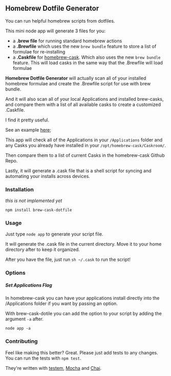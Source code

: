 ## Homebrew Dotfile Generator

You can run helpful homebrew scripts from dotfiles.

This mini node app will generate 3 files for you:

- a **.brew file** for running standard homebrew actions
- a **.Brewfile** which uses the new `brew bundle` feature to store a list
of formulae for re-installing
- a **.Caskfile** for [homebrew-cask](https://github.com/phinze/homebrew-cask).  Which also uses the new `brew bundle` feature.  This will load casks in the same way that the .Brewfile will load formulae

**Homebrew Dotfile Generator** will actually scan all of your installed homebrew formulae and create the .Brewfile script for use with brew bundle.

And it will also scan all of your local Applications and installed brew-casks, and compare them with a list of all available casks to create a customized .Caskfile.

I find it pretty useful.


See an example [here](https://gist.github.com/seethroughtrees/7902470);

This app will check all of the Applications in your `/Applications`
folder and any Casks you already have installed in your
`/opt/homebrew-cask/Caskroom/`.

Then compare them to a list of current Casks in the homebrew-cask
Github Repo.

Lastly, it will generate a .cask file that is a shell script for
syncing and automating your installs across devices.


### Installation

*this is not implemented yet*

```npm install brew-cask-dotfile```


### Usage

Just type `node app` to generate your script file.

It will generate the .cask file in the current directory.  Move it to
your home directory after to keep it organized.

After you have the file, just run `sh ~/.cask` to run the script!


### Options

##### Set Applications Flag

In homebrew-cask you can have your applications install directly into
the /Applications folder if you want by passing an option.

With brew-cask-dotile you can add the option to your script by adding
the argument `-a` after.

```node app -a```


### Contributing

Feel like making this better?  Great.  Please just add tests to any changes.
You can run the tests with `npm test`.

They're written with [testem](https://github.com/airportyh/testem),
[Mocha](http://visionmedia.github.io/mocha/) and [Chai](http://chaijs.com/).

